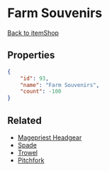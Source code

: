 # Farm Souvenirs

<no description available>

[Back to itemShop](../item-shops.md)

## Properties

```json
{
    "id": 93,
    "name": "Farm Souvenirs",
    "count": -100
}
```

## Related

- [Magepriest Headgear](../items/2369-magepriest-headgear.md)
- [Spade](../items/1405-spade.md)
- [Trowel](../items/1404-trowel.md)
- [Pitchfork](../items/1648-pitchfork.md)

